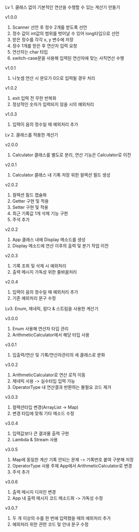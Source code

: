 Lv 1. 클래스 없이 기본적인 연산을 수행할 수 있는 계산기 만들기

v1.0.0
1) Scanner 선언 후 정수 2개를 받도록 선언
2) 정수 값이 int값의 범위를 벗어날 수 있어 long타입으로 선언
3) 받은 정수를 각각 x, y 변수에 저장
4) 정수 1개를 받은 후 연산자 입력 요청
5) 연산자는 char 타입
6) switch-case문을 사용해 입력된 연산자에 맞는 사칙연산 수행

v1.0.1
1) 나눗셈 연산 시 분모가 0으로 입력될 경우 처리

v1.0.2
1) exit 입력 전 무한 반복화
2) 정상적인 숫자가 입력되지 않을 시의 예외처리

v1.0.3
1) 입력이 음의 정수일 때 예외처리 추가


Lv 2. 클래스를 적용한 계산기

v2.0.0
1) Calculator 클래스를 별도로 분리, 연산 기능은 Calculator로 이전

v2.0.1
1) Calculator 클래스 내 기록 저장 위한 컬렉션 필드 생성

v2.0.2
1) 컬렉션 필드 캡슐화
2) Getter 구현 및 적용
3) Setter 구현 및 적용
4) 최근 기록값 1개 삭제 기능 구현
5) 주석 추가

v2.0.2
1) App 클래스 내에 Display 메소드를 생성
2) Display 메소드에 연산 이후의 출력 및 분기 작업 이전

v2.0.3
1) 기록 조회 및 삭제 시 예외처리
2) 출력 메시지 가독성 위한 줄바꿈처리

v2.0.4
1) 입력이 음의 정수일 때 예외처리 추가
2) 기존 예외처리 문구 수정


Lv3. Enum, 제네릭, 람다 & 스트림을 사용한 계산기

v3.0.0
1) Enum 사용해 연산자 타입 관리
2) ArithmeticCalculator에서 해당 타입 사용

v3.0.1
1) 입출력/연산 및 기록/연산자관리의 세 클래스로 분화

v3.0.2
1) ArithmeticCalculator로 연산 로직 이동
2) 제네릭 사용 -> 실수타입 입력 가능
3) OperatorType 내 연산결과 반환하는 불필요 코드 제거

v3.0.3
1) 컬렉션타입 변경(ArrayList -> Map)
2) 변경 타입에 맞춰 기타 메소드 수정

v3.0.4
1) 입력값보다 큰 결과물 출력 구현
2) Lambda & Stream 사용

v3.0.5
1) Map에 동일한 계산 기록 안되는 문제 -> 기록번호 붙여 구분해 저장
2) OperatorType 사용 주체 App에서 ArithmeticCalculator로 변경
3) 주석 추가

v3.0.6
1) 출력 메시지 디자인 변경
2) App 내 출력 메시지 코드 메소드화 -> 가독성 수정

v3.0.7
1) 두 개 이상의 수를 한 번에 입력했을 때의 예외처리 추가
2) 예외처리 위한 관련 코드 및 안내 문구 수정